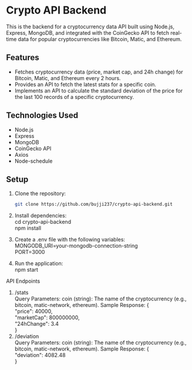 # Crypto API Backend

This is the backend for a cryptocurrency data API built using Node.js, Express, MongoDB, and integrated with the CoinGecko API to fetch real-time data for popular cryptocurrencies like Bitcoin, Matic, and Ethereum.

## Features

- Fetches cryptocurrency data (price, market cap, and 24h change) for Bitcoin, Matic, and Ethereum every 2 hours.
- Provides an API to fetch the latest stats for a specific coin.
- Implements an API to calculate the standard deviation of the price for the last 100 records of a specific cryptocurrency.

## Technologies Used

- Node.js
- Express
- MongoDB
- CoinGecko API
- Axios
- Node-schedule

## Setup

1. Clone the repository:
   ```bash
   git clone https://github.com/bujji237/crypto-api-backend.git
   
2. Install dependencies:<br>
cd crypto-api-backend<br>
npm install


3. Create a .env file with the following variables:<br>
MONGODB_URI=your-mongodb-connection-string<br>
PORT=3000

4. Run the application:<br>
npm start


API Endpoints
1. /stats<br>
Query Parameters:
coin (string): The name of the cryptocurrency (e.g., bitcoin, matic-network, ethereum).
Sample Response:
{<br>
  "price": 40000,<br>
  "marketCap": 800000000,<br>
  "24hChange": 3.4<br>
}
2. /deviation<br>
Query Parameters:
coin (string): The name of the cryptocurrency (e.g., bitcoin, matic-network, ethereum).
Sample Response:
{<br>
  "deviation": 4082.48<br>
}
